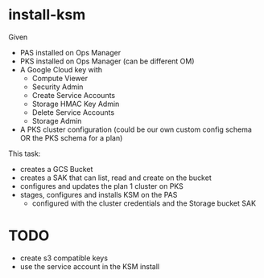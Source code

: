# install-ksm

Given
* PAS installed on Ops Manager
* PKS installed on Ops Manager (can be different OM)
* A Google Cloud key with
  * Compute Viewer
  * Security Admin
  * Create Service Accounts
  * Storage HMAC Key Admin
  * Delete Service Accounts
  * Storage Admin
* A PKS cluster configuration (could be our own custom config schema OR the PKS schema for a plan)

This task:
  * creates a GCS Bucket
  * creates a SAK that can list, read and create on the bucket
  * configures and updates the plan 1 cluster on PKS
  * stages, configures and installs KSM on the PAS
    * configured with the cluster credentials and the Storage bucket SAK


# TODO
  * create s3 compatible keys
  * use the service account in the KSM install
  